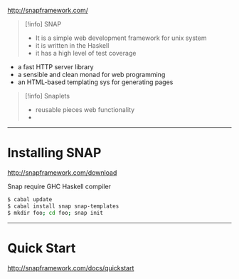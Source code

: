 http://snapframework.com/







>[!info] SNAP
>-  It is a simple web development framework for unix system
>- it is written in the Haskell
>- it has a high level of test coverage

- a fast HTTP server library
- a sensible and clean monad  for web programming
- an HTML-based templating sys for generating pages

>[!info] Snaplets
>- reusable pieces web functionality
>- 

----
# Installing SNAP
http://snapframework.com/download

Snap require GHC Haskell compiler
```bash
$ cabal update
$ cabal install snap snap-templates
$ mkdir foo; cd foo; snap init
```

--- 
# Quick Start
http://snapframework.com/docs/quickstart








